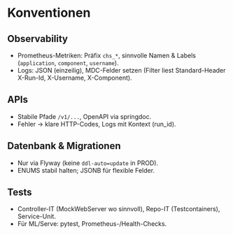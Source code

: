 # Konventionen

## Observability
- Prometheus-Metriken: Präfix `chs_*`, sinnvolle Namen & Labels (`application`, `component`, `username`).
- Logs: JSON (einzeilig), MDC-Felder setzen (Filter liest Standard-Header X-Run-Id, X-Username, X-Component).

## APIs
- Stabile Pfade `/v1/...`, OpenAPI via springdoc.
- Fehler → klare HTTP-Codes, Logs mit Kontext (run_id).

## Datenbank & Migrationen
- Nur via Flyway (keine `ddl-auto=update` in PROD).
- ENUMS stabil halten; JSONB für flexible Felder.

## Tests
- Controller-IT (MockWebServer wo sinnvoll), Repo-IT (Testcontainers), Service-Unit.
- Für ML/Serve: pytest, Prometheus-/Health-Checks.
